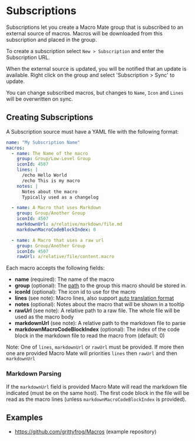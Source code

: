 # Subscriptions

Subscriptions let you create a Macro Mate group that is subscribed to an external source of macros. Macros will be downloaded from this subscription and placed in the group. 

To create a subscription select `New > Subscription` and enter the Subscription URL.

When the external source is updated, you will be notified that an update is available. Right click on the group
and select 'Subscription > Sync' to update.

You can change subscribed macros, but changes to `Name`, `Icon` and `Lines` will be overwritten on sync. 

## Creating Subscriptions

A Subscription source must have a YAML file with the following format:

```yaml
name: "My Subscription Name"
macros:
  - name: The Name of the macro
    group: Group/Low-Level Group
    iconId: 4507
    lines: |
      /echo Hello World
      /echo This is my macro
    notes: |
      Notes about the macro
      Typically used as a changelog

  - name: A Macro that uses Markdown
    group: Group/Another Group
    iconId: 4507
    markdownUrl: a/relative/markdown/file.md
    markdownMacroCodeBlockIndex: 0 

  - name: A Macro that uses a raw url
    group: Group/Another Group
    iconId: 4507
    rawUrl: a/relative/file/content.macro
```

Each macro accepts the following fields:

- **name** (required): The name of the macro
- **group** (optional): The [path](./paths.md) to the group this macro should be stored in. 
- **iconId** (optional): The icon id to use for the macro
- **lines** (see note): Macro lines, also support [auto translation format](./auto-translation.md)
- **notes** (optional): Notes about the macro that will be shown in a tooltip
- **rawUrl** (see note): A relative path to a raw file. The whole file will be used as the macro body
- **markdownUrl** (see note): A relative path to the markdown file to parse
- **markdownMacroCodeBlockIndex** (optional): The index of the code block in the markdown file to read the macro from (default: 0)

Note: One of `lines`, `markdownUrl` or `rawUrl` must be provided. If more then one are provided Macro Mate will priorities `lines` then `rawUrl` and then `markdownUrl`

### Markdown Parsing

If the `markdownUrl` field is provided Macro Mate will read the markdown file indicated (must be on the same host). 
The first code block in the file will be read as the macro lines (unless `markdownMacroCodeBlockIndex` is provided).

## Examples

- https://github.com/grittyfrog/Macros (example repository)
